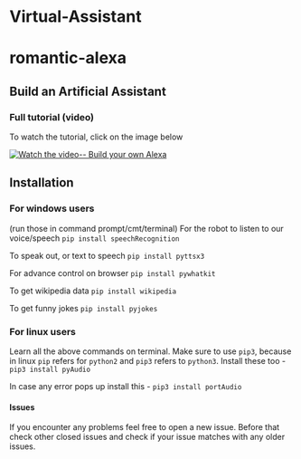 # Virtual-Assistant
# romantic-alexa
## Build an Artificial Assistant

### Full tutorial (video)
To watch the tutorial, click on the image below

[![Watch the video-- Build your own Alexa](https://img.youtube.com/vi/AWvsXxDtEkU/0.jpg)](https://www.youtube.com/watch?v=AWvsXxDtEkU "Build your own Alexa")

## Installation
### For windows users
(run those in command prompt/cmt/terminal)
For the robot to listen to our voice/speech
`pip install speechRecognition`

To speak out, or text to speech
`pip install pyttsx3`

For advance control on browser
`pip install pywhatkit`

To get wikipedia data
`pip install wikipedia`

To get funny jokes
`pip install pyjokes`

### For linux users
Learn all the above commands on terminal. Make sure to use `pip3`, because in linux `pip` refers for `python2` and `pip3` refers to `python3`.
Install these too - 
`pip3 install pyAudio`

In case any error pops up install this -
`pip3 install portAudio`

#### Issues
If you encounter any problems feel free to open a new issue. Before that check other closed issues and check if your issue matches with any older issues.
